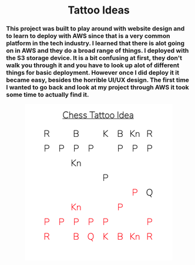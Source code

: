<h1 align="center"> Tattoo Ideas </h1>

<h3 style='text-indent': '3rem';> This project was built to play around with website design and to learn to deploy with AWS since that is a very common platform in the tech industry. I learned that there is alot going on in AWS and they do a broad range of things. I deployed with the S3 storage device. It is a bit confusing at first, they don't walk you through it and you have to look up alot of different things for basic deployment. However once I did deploy it it became easy, besides the horrible UI/UX design. The first time I wanted to go back and look at my project through AWS it took some time to actually find it.</h3>

<p align="center">
  <img 
    src='https://github.com/christian-fortin/Tattoo-Ideas/blob/main/images/chess%20abstract.png?raw=true'
  >
</p>
